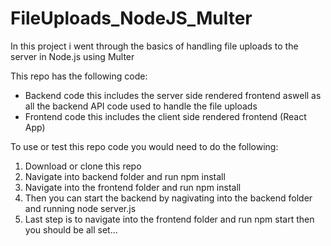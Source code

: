 # FileUploads_NodeJS_Multer
In this project i went through the basics of handling file uploads to the server in Node.js using Multer

This repo has the following code:
* Backend code this includes the server side rendered frontend aswell as all the backend API code used to handle the file uploads
* Frontend code this includes the client side rendered frontend (React App) 

To use or test this repo code you would need to do the following:
1. Download or clone this repo
2. Navigate into backend folder and run npm install
3. Navigate into the frontend folder and run npm install
4. Then you can start the backend by nagivating into the backend folder and running node server.js
5. Last step is to navigate into the frontend folder and run npm start then you should be all set...
